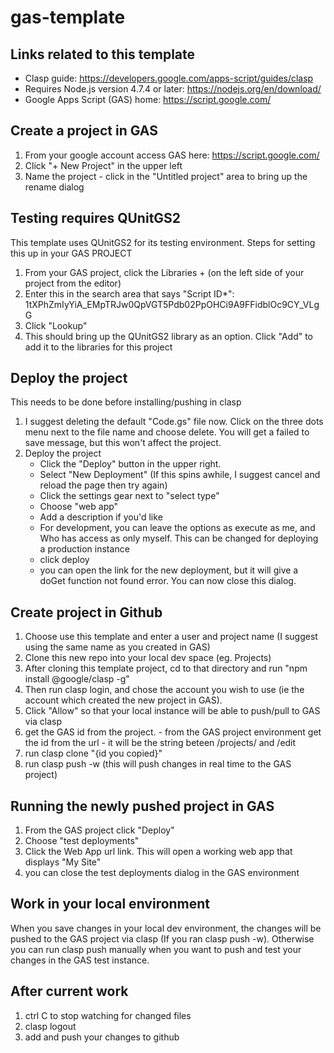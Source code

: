 # gas-template

## Links related to this template
- Clasp guide: https://developers.google.com/apps-script/guides/clasp
- Requires Node.js version 4.7.4 or later: https://nodejs.org/en/download/
- Google Apps Script (GAS) home: https://script.google.com/

## Create a project in GAS

1. From your google account access GAS here: https://script.google.com/
2. Click "+ New Project" in the upper left
3. Name the project - click in the "Untitled project" area to bring up the rename dialog

## Testing requires QUnitGS2

This template uses QUnitGS2 for its testing environment. Steps for setting this up in your GAS PROJECT
1. From your GAS project, click the Libraries + (on the left side of your project from the editor)
2. Enter this in the search area that says "Script ID*": 1tXPhZmIyYiA_EMpTRJw0QpVGT5Pdb02PpOHCi9A9FFidblOc9CY_VLgG
3. Click "Lookup"
4. This should bring up the QUnitGS2 library as an option. Click "Add" to add it to the libraries for this project

## Deploy the project
This needs to be done before installing/pushing in clasp

1. I suggest deleting the default "Code.gs" file now. Click on the three dots menu next to the file name and choose delete. You will get a failed to save message, but this won't affect the project.
2. Deploy the project
    - Click the "Deploy" button in the upper right.
    - Select "New Deployment" (If this spins awhile, I suggest cancel and reload the page then try again)
    - Click the settings gear next to "select type"
    - Choose "web app"
    - Add a description if you'd like
    - For development, you can leave the options as execute as me, and Who has access as only myself. This can be changed for deploying a production instance
    - click deploy 
    - you can open the link for the new deployment, but it will give a doGet function not found error. You can now close this dialog.
    
## Create project in Github
1. Choose use this template and enter a user and project name (I suggest using the same name as you created in GAS)
2. Clone this new repo into your local dev space (eg. Projects)
3. After cloning this template project, cd to that directory and run "npm install @google/clasp -g"
4. Then run clasp login, and chose the account you wish to use (ie the account which created the new project in GAS).
5. Click "Allow" so that your local instance will be able to push/pull to GAS via clasp
6. get the GAS id from the project. 
        - from the GAS project environment get the id from the url
        - it will be the string beteen /projects/ and /edit
9. run clasp clone "{id you copied}"
10. run clasp push -w (this will push changes in real time to the GAS project)

## Running the newly pushed project in GAS
1. From the GAS project click "Deploy"
2. Choose "test deployments"
3. Click the Web App url link. This will open a working web app that displays "My Site"
4. you can close the test deployments dialog in the GAS environment

## Work in your local environment
When you save changes in your local dev environment, the changes will be pushed to the GAS project via clasp (If you ran clasp push -w). Otherwise you can run clasp push manually when you want to push and test your changes in the GAS test instance.

## After current work
1. ctrl C to stop watching for changed files
2. clasp logout
3. add and push your changes to github


